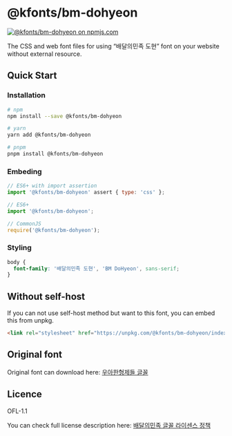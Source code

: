# @kfonts/bm-dohyeon

[![@kfonts/bm-dohyeon on npmjs.com](https://img.shields.io/npm/v/%40kfonts%2Fbm-dohyeon)](https://www.npmjs.com/package/@kfonts/bm-dohyeon)

The CSS and web font files for using &OpenCurlyDoubleQuote;배달의민족 도현&CloseCurlyDoubleQuote; font on your website without external resource.

## Quick Start

### Installation

```sh
# npm
npm install --save @kfonts/bm-dohyeon

# yarn
yarn add @kfonts/bm-dohyeon

# pnpm
pnpm install @kfonts/bm-dohyeon
```

### Embeding

```js
// ES6+ with import assertion
import '@kfonts/bm-dohyeon' assert { type: 'css' };

// ES6+
import '@kfonts/bm-dohyeon';

// CommonJS
require('@kfonts/bm-dohyeon');
```

### Styling

```css
body {
  font-family: '배달의민족 도현', 'BM DoHyeon', sans-serif;
}
```

## Without self-host

If you can not use self-host method but want to this font, you can embed this from unpkg.

```html
<link rel="stylesheet" href="https://unpkg.com/@kfonts/bm-dohyeon/index.css" />
```

## Original font

Original font can download here: [우아한형제들 글꼴](https://www.woowahan.com/fonts)

## Licence

OFL-1.1

You can check full license description here: [배달의민족 글꼴 라이센스 정책](https://www.woowahan.com/fonts/license)
